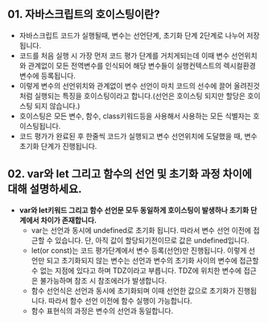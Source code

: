 
## 01. 자바스크립트의 호이스팅이란?
- 자바스크립트 코드가 실행될때, 변수는 선언단계, 초기화 단계 2단계로 나누어 저장됩니다.
- 코드를 처음 실행 시 가장 먼저 코드 평가 단계를 거치게되는데 이때 변수 선언위치와 관계없이 모든 전역변수를 인식되어 해당 변수들이 실행컨텍스트의 렉시컬환경변수에 등록됩니다. 
- 이렇게 변수의 선언위치와 관계없이 변수 선언이 마치 코드의 선수에 끌어 올려진것처럼 실행되는 특징을 호이스팅이라고 합니다.(선언은 호이스팅 되지만 할당은 호이스팅 되지 않습니다.)
- 호이스팅은 모든 변수, 함수, class키워드등을 사용해서 사용하는 모든 식별자는 호이스팅됩니다.
- 코드 평가가 완료된 후 한줄씩 코드가 실행되고 변수 선언위치에 도달했을 때, 변수 초기화 단계가 진행됩니다.

## 02. var와 let 그리고 함수의 선언 및 초기화 과정 차이에 대해 설명하세요.
- **var와 let키워드 그리고 함수 선언문 모두 동일하게 호이스팅이 발생하나 초기화 단계에서 차이가 존재합니다.**
    - var는 선언과 동시에 undefined로 초기화 됩니다. 따라서 변수 선언 이전에 접근할 수 있습니다. 단, 아직 값이 할당되기전이므로 값은 undefined입니다.
    - let(or const)는 코드 평가단계에서 변수 등록(선언)만 진행됩니다. 이렇게 선언만 되고 초기화되지 않는 변수는 선언과 변수의 초기화 사이의 변수에 접근할 수 없는 지점에 있다고 하며 TDZ이라고 부릅니다. TDZ에 위치한 변수에 접근은 불가능하며 참조 시 참조에러가 발생합니다.
    - 함수 선언식은 선언과 동시에 초기화되며 이때 선언한 값으로 초기화가 진행됩니다. 따라서 함수 선언 이전에 함수 실행이 가능합니다.
    - 함수 표현식의 과정은 변수의 선언과 동일합니다.
  
